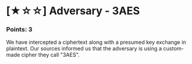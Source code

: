 # [★☆☆] Adversary - 3AES

### Points: 3

We have intercepted a ciphertext along with a presumed key exchange in plaintext. Our sources informed us that the adversary is using a custom-made cipher they call "3AES".

